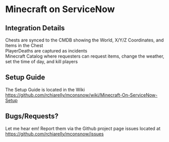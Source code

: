 # Minecraft on ServiceNow

## Integration Details
Chests are synced to the CMDB showing the World, X/Y/Z Coordinates, and Items in the Chest  
PlayerDeaths are captured as incidents  
Minecraft Catalog where requesters can request items, change the weather, set the time of day, and kill players

## Setup Guide
The Setup Guide is located in the Wiki https://github.com/rchiarelly/mconsnow/wiki/Minecraft-On-ServiceNow-Setup

## Bugs/Requests?
Let me hear em! Report them via the Github project page issues located at https://github.com/rchiarelly/mconsnow/issues
